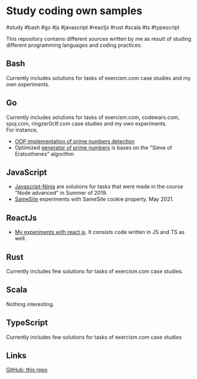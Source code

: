 # Study coding own samples

 #study #bash #go #js #javascript #reactjs #rust #scala #ts #typescript

This repository contains different sources written by me as result of studing different programming languages and coding practices.

## Bash

Currently includes solutions for tasks of exercism.com case studies and my own experiments.

## Go

Currently includes solutions for tasks of exercism.com, codewars.com, spoj.com, ringzer0ctf.com case studies and my own experiments.  
For instance,

* [OOP implementation of prime numbers detection](https://github.com/tnsoftbear/study-coding/tree/master/go/own/segmented-sieve-project)
* Optimized [generator of prime numbers](https://github.com/tnsoftbear/study-coding/tree/master/go/spoj.com/IsPrime%20Print%20Optimized) is bases on the "Sieve of Eratosthenes" algorithm

## JavaScript

* [Javascript-Ninja](https://github.com/tnsoftbear/study-coding/tree/master/javascript/javascript-ninja) are solutions for tasks that were made in the course "Node advanced" in Summer of 2019.
* [SameSite](https://github.com/tnsoftbear/study-coding/tree/master/javascript/own/cookie/samesite) experiments with SameSite cookie property. May 2021.

## ReactJs

* [My experiments with react js](https://github.com/tnsoftbear/study-coding/tree/master/reactjs/own/tic-tak-toe-tutorial). It consists code written in JS and TS as well.

## Rust

Currently includes few solutions for tasks of exercism.com case studies.

## Scala

Nothing interesting.

## TypeScript

Currently includes few solutions for tasks of exercism.com case studies

## Links

[GitHub: this repo](https://github.com/tnsoftbear/study-coding)
